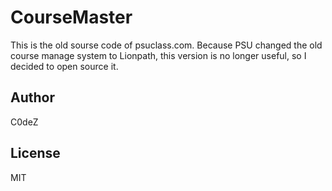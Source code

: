 # CourseMaster
This is the old sourse code of psuclass.com.
Because PSU changed the old course manage system to Lionpath, this version is no longer useful, so I decided to open source it.

## Author
C0deZ

## License 
MIT
